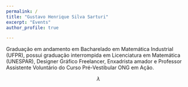 ```yaml
---
permalink: /
title: "Gustavo Henrique Silva Sarturi"
excerpt: "Events"
author_profile: true

---
```


Graduação em andamento em Bacharelado em Matemática Industrial (UFPR), possui graduação interrompida em
Licenciatura em Matemática (UNESPAR), Designer Gráfico Freelancer, Enxadrista amador e Professor Assistente Voluntário do Curso Pré-Vestibular ONG em Ação.

$$\lambda{}$$
